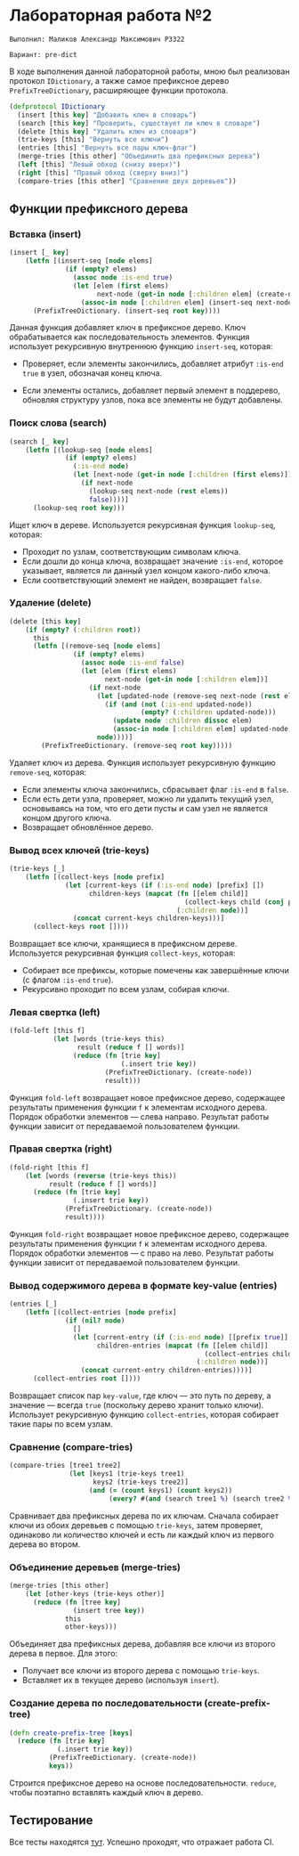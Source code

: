 # Лабораторная работа №2

```
Выполнил: Маликов Александр Максимович P3322

Вариант: pre-dict
```

В ходе выполнения данной лабораторной работы, мною был реализован протокол ```IDictionary```, а также самое префиксное дерево ```PrefixTreeDictionary```, расширяющее функции протокола.

```clojure
(defprotocol IDictionary
  (insert [this key] "Добавить ключ в словарь")
  (search [this key] "Проверить, существует ли ключ в словаре")
  (delete [this key] "Удалить ключ из словаря")
  (trie-keys [this] "Вернуть все ключи")
  (entries [this] "Вернуть все пары ключ-флаг")
  (merge-tries [this other] "Объединить два префиксных дерева")
  (left [this] "Левый обход (снизу вверх)")
  (right [this] "Правый обход (сверху вниз)")
  (compare-tries [this other] "Сравнение двух деревьев"))
```

## Функции префиксного дерева

### Вставка (insert)
```clojure
(insert [_ key]
    (letfn [(insert-seq [node elems]
              (if (empty? elems)
                (assoc node :is-end true)
                (let [elem (first elems)
                      next-node (get-in node [:children elem] (create-node))]
                  (assoc-in node [:children elem] (insert-seq next-node (rest elems))))))]
      (PrefixTreeDictionary. (insert-seq root key))))
```
Данная функция добавляет ключ в префиксное дерево. Ключ обрабатывается как последовательность элементов.
Функция использует рекурсивную внутреннюю функцию ```insert-seq```, которая:

- Проверяет, если элементы закончились, добавляет атрибут `:is-end true` в узел, обозначая конец ключа.

- Если элементы остались, добавляет первый элемент в поддерево, обновляя структуру узлов, пока все элементы не будут добавлены.

### Поиск слова (search)
```clojure
(search [_ key]
    (letfn [(lookup-seq [node elems]
              (if (empty? elems)
                (:is-end node)
                (let [next-node (get-in node [:children (first elems)])]
                  (if next-node
                    (lookup-seq next-node (rest elems))
                    false))))]
      (lookup-seq root key)))
```
Ищет ключ в дереве. Используется рекурсивная функция `lookup-seq`, которая:

- Проходит по узлам, соответствующим символам ключа.
- Если дошли до конца ключа, возвращает значение `:is-end`, которое указывает, является ли данный узел концом какого-либо ключа.
- Если соответствующий элемент не найден, возвращает `false`.

### Удаление (delete)
```clojure
(delete [this key]
    (if (empty? (:children root))
      this
      (letfn [(remove-seq [node elems]
                (if (empty? elems)
                  (assoc node :is-end false)
                  (let [elem (first elems)
                        next-node (get-in node [:children elem])]
                    (if next-node
                      (let [updated-node (remove-seq next-node (rest elems))]
                        (if (and (not (:is-end updated-node))
                                 (empty? (:children updated-node)))
                          (update node :children dissoc elem)
                          (assoc-in node [:children elem] updated-node)))
                      node))))]
        (PrefixTreeDictionary. (remove-seq root key)))))
```
Удаляет ключ из дерева. Функция использует рекурсивную функцию `remove-seq`, которая:

- Если элементы ключа закончились, сбрасывает флаг `:is-end` в `false`.
- Если есть дети узла, проверяет, можно ли удалить текущий узел, основываясь на том, что его дети пусты и сам узел не является концом другого ключа.
- Возвращает обновлённое дерево.

### Вывод всех ключей (trie-keys)
```clojure
(trie-keys [_]
    (letfn [(collect-keys [node prefix]
              (let [current-keys (if (:is-end node) [prefix] [])
                    children-keys (mapcat (fn [[elem child]]
                                            (collect-keys child (conj prefix elem)))
                                          (:children node))]
                (concat current-keys children-keys)))]
      (collect-keys root [])))
```

Возвращает все ключи, хранящиеся в префиксном дереве. Используется рекурсивная функция `collect-keys`, которая:

- Собирает все префиксы, которые помечены как завершённые ключи (с флагом `:is-end` `true`).
- Рекурсивно проходит по всем узлам, собирая ключи.

### Левая свертка (left)
```clojure
(fold-left [this f]
           (let [words (trie-keys this)
                 result (reduce f [] words)]
                (reduce (fn [trie key]
                            (.insert trie key))
                        (PrefixTreeDictionary. (create-node))
                        result)))
```
Функция `fold-left` возвращает новое префиксное дерево, содержащее результаты применения функции `f` к элементам исходного дерева. Порядок обработки элементов — слева направо.
Результат работы функции зависит от передаваемой пользователем функции.

### Правая свертка (right)
```clojure
(fold-right [this f]
    (let [words (reverse (trie-keys this))
          result (reduce f [] words)]
      (reduce (fn [trie key]
                (.insert trie key))
              (PrefixTreeDictionary. (create-node))
              result))))
```
Функция `fold-right` возвращает новое префиксное дерево, содержащее результаты применения функции `f` к элементам исходного дерева. Порядок обработки элементов — с право на лево.
Результат работы функции зависит от передаваемой пользователем функции.
### Вывод содержимого дерева в формате key-value (entries)
```clojure
(entries [_]
    (letfn [(collect-entries [node prefix]
              (if (nil? node)
                []
                (let [current-entry (if (:is-end node) [[prefix true]] [])
                      children-entries (mapcat (fn [[elem child]]
                                                 (collect-entries child (conj prefix elem)))
                                               (:children node))]
                  (concat current-entry children-entries))))]
      (collect-entries root [])))
```
Возвращает список пар `key-value`, где ключ — это путь по дереву, а значение — всегда `true` (поскольку дерево хранит только ключи). Использует рекурсивную функцию `collect-entries`, которая собирает такие пары по всем узлам.

### Сравнение (compare-tries)
```clojure
(compare-tries [tree1 tree2]
               (let [keys1 (trie-keys tree1)
                     keys2 (trie-keys tree2)]
                    (and (= (count keys1) (count keys2))
                         (every? #(and (search tree1 %) (search tree2 %)) keys1))))
```
Сравнивает два префиксных дерева по их ключам. Сначала собирает ключи из обоих деревьев с помощью `trie-keys`, затем проверяет, одинаково ли количество ключей и есть ли каждый ключ из первого дерева во втором.

### Объединение деревьев (merge-tries)
```clojure
(merge-tries [this other]
    (let [other-keys (trie-keys other)]
      (reduce (fn [tree key]
                (insert tree key))
              this
              other-keys)))
```
Объединяет два префиксных дерева, добавляя все ключи из второго дерева в первое. Для этого:

- Получает все ключи из второго дерева с помощью `trie-keys`.
- Вставляет их в текущее дерево (используя `insert`).

### Создание дерева по последовательности (create-prefix-tree)
```clojure
(defn create-prefix-tree [keys]
  (reduce (fn [trie key]
            (.insert trie key))
          (PrefixTreeDictionary. (create-node))
          keys))
```
Строится префиксное дерево на основе последовательности. `reduce`, чтобы поэтапно вставлять каждый ключ в дерево.

## Тестирование

Все тесты находятся [тут](lab2/test/).
Успешно проходят, что отражает работа CI.



